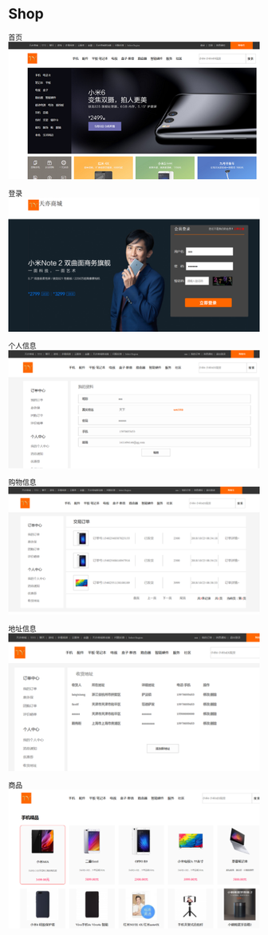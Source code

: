 # Shop
首页
![image](https://github.com/lqx1597/Shop/blob/master/pic/a.png)

登录
![image](https://github.com/lqx1597/Shop/blob/master/pic/b.png)

个人信息
![image](https://github.com/lqx1597/Shop/blob/master/pic/c.png)

购物信息
![image](https://github.com/lqx1597/Shop/blob/master/pic/d.png)

地址信息
![image](https://github.com/lqx1597/Shop/blob/master/pic/aa.png)

商品
![image](https://github.com/lqx1597/Shop/blob/master/pic/aaa.png)
